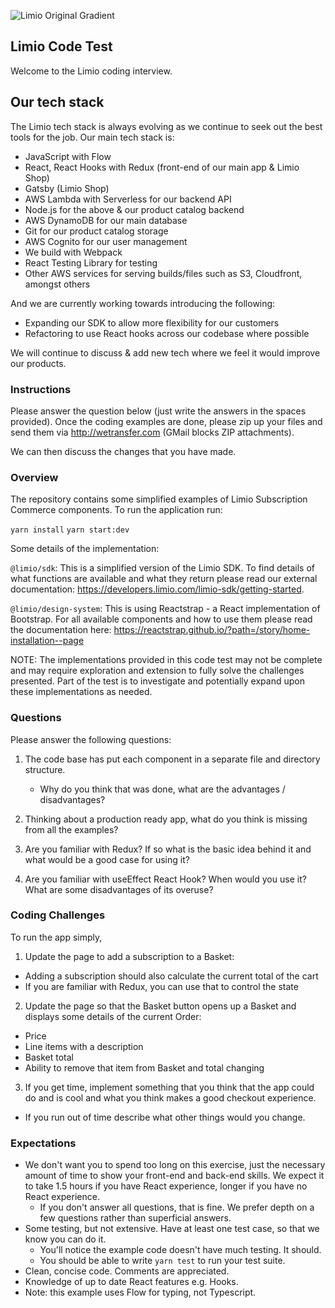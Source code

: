 ![Limio Original Gradient](https://user-images.githubusercontent.com/11695131/215449845-28b24f48-f2d9-4bfd-8b40-08e5617336cc.png)

## Limio Code Test

Welcome to the Limio coding interview.

## Our tech stack

The Limio tech stack is always evolving as we continue to seek out the best tools for the job. Our main tech stack is:

  * JavaScript with Flow
  * React, React Hooks with Redux (front-end of our main app & Limio Shop)
  * Gatsby (Limio Shop)
  * AWS Lambda with Serverless for our backend API
  * Node.js for the above & our product catalog backend
  * AWS DynamoDB for our main database
  * Git for our product catalog storage
  * AWS Cognito for our user management
  * We build with Webpack
  * React Testing Library for testing
  * Other AWS services for serving builds/files such as S3, Cloudfront, amongst others

And we are currently working towards introducing the following:

 * Expanding our SDK to allow more flexibility for our customers
 * Refactoring to use React hooks across our codebase where possible
 
We will continue to discuss & add new tech where we feel it would improve our products.

### Instructions

Please answer the question below (just write the answers in the spaces provided). Once the coding examples are done, please zip up your files and send them via http://wetransfer.com (GMail blocks ZIP attachments).  

We can then discuss the changes that you have made.

### Overview

The repository contains some simplified examples of Limio Subscription Commerce components. To run the application run:

`yarn install`
`yarn start:dev`

Some details of the implementation:

`@limio/sdk`: This is a simplified version of the Limio SDK. To find details of what functions are available and what they return please read our external documentation: https://developers.limio.com/limio-sdk/getting-started.

`@limio/design-system`: This is using Reactstrap - a React implementation of Bootstrap. For all available components and how to use them please read the documentation here: https://reactstrap.github.io/?path=/story/home-installation--page

NOTE: The implementations provided in this code test may not be complete and may require exploration and extension to fully solve the challenges presented. Part of the test is to investigate and potentially expand upon these implementations as needed.

### Questions

Please answer the following questions:
    
1. The code base has put each component in a separate file and directory structure.   
   * Why do you think that was done, what are the advantages / disadvantages?

2. Thinking about a production ready app, what do you think is missing from all the examples?

3. Are you familiar with Redux? If so what is the basic idea behind it and what would be a good case for using it?

4. Are you familiar with useEffect React Hook? When would you use it? What are some disadvantages of its overuse? 

### Coding Challenges

To run the app simply, 

1. Update the page to add a subscription to a Basket:
  * Adding a subscription should also calculate the current total of the cart
  * If you are familiar with Redux, you can use that to control the state
2. Update the page so that the Basket button opens up a Basket and displays some details of the current Order:
  * Price
  * Line items with a description
  * Basket total
  * Ability to remove that item from Basket and total changing
3. If you get time, implement something that you think that the app could do and is cool and what you think makes a good checkout experience.
  * If you run out of time describe what other things would you change.

### Expectations
 * We don't want you to spend too long on this exercise, just the necessary amount of time to show your front-end and back-end skills. We expect it to take 1.5 hours if you have React experience, longer if you have no React experience. 
    * If you don't answer all questions, that is fine. We prefer depth on a few questions rather than superficial answers.
 * Some testing, but not extensive. Have at least one test case, so that we know you can do it. 
    * You'll notice the example code doesn't have much testing. It should.
    * You should be able to write `yarn test` to run your test suite.
 * Clean, concise code. Comments are appreciated.
 * Knowledge of up to date React features e.g. Hooks.
 * Note: this example uses Flow for typing, not Typescript.